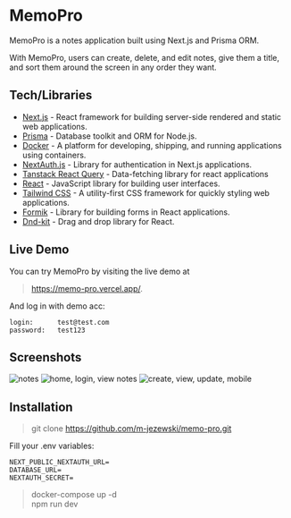 # MemoPro
MemoPro is a notes application built using Next.js and Prisma ORM.

With MemoPro, users can create, delete, and edit notes, give them a title, and sort them around the screen in any order they want.

## Tech/Libraries
- [Next.js](https://nextjs.org/) - React framework for building server-side rendered and static web applications.
- [Prisma](https://www.prisma.io/) - Database toolkit and ORM for Node.js.
- [Docker](https://www.docker.com/) - A platform for developing, shipping, and running applications using containers.
- [NextAuth.js](https://next-auth.js.org/) - Library for authentication in Next.js applications.
- [Tanstack React Query](https://tanstack.com/query/latest/docs/react/overview) - Data-fetching library for react applications
- [React](https://reactjs.org/) - JavaScript library for building user interfaces.
- [Tailwind CSS](https://tailwindcss.com/) - A utility-first CSS framework for quickly styling web applications.
- [Formik](https://formik.org/) - Library for building forms in React applications.
- [Dnd-kit](https://dndkit.com/) - Drag and drop library for React.

## Live Demo
You can try MemoPro by visiting the live demo at 
> https://memo-pro.vercel.app/.

And log in with demo acc:
```
login:      test@test.com
password:   test123
```

## Screenshots

![notes](https://user-images.githubusercontent.com/57302040/221429854-dec01073-2751-41f8-ab7c-690890a14328.png)
![home, login, view notes](https://user-images.githubusercontent.com/57302040/221430370-12ab1d01-c4b1-46cb-a2ba-237c8912eb08.png)
![create, view, update, mobile](https://user-images.githubusercontent.com/57302040/221430219-e98cbf8b-0152-4b45-b173-ff9d6cf0d12d.png)





## Installation
> git clone https://github.com/m-jezewski/memo-pro.git <br />

Fill your .env variables: <br />
```
NEXT_PUBLIC_NEXTAUTH_URL=
DATABASE_URL=
NEXTAUTH_SECRET=
```
> docker-compose up -d <br />
> npm run dev <br />

